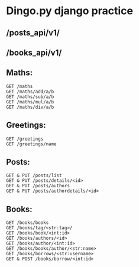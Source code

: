 # Dingo.py django practice

## /posts_api/v1/
## /books_api/v1/

## Maths:

```shell
GET /maths
GET /maths/add/a/b
GET /maths/sub/a/b
GET /maths/mul/a/b
GET /maths/div/a/b
```

## Greetings:
```shell
GET /greetings
GET /greetings/name

```

## Posts:
```shell
GET & PUT /posts/list
GET & PUT /posts/details/<id>
GET & PUT /posts/authors
GET & PUT /posts/authordetails/<id>

```

## Books:
```shell
GET /books/books
GET /books/tag/<str:tag>/
GET /books/book/<int:id>
GET /books/authors/<id>
GET /books/author/<int:id>
GET /books/books/author/<str:name>
GET /books/borrows/<str:username>
GET & POST /books/borrow/<int:id>

```